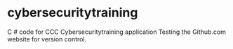 # cybersecuritytraining
C # code for CCC Cybersecuritytraining application
Testing the Github.com website for version control.
